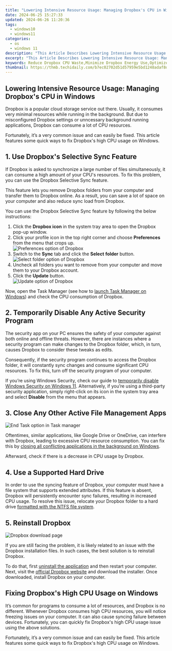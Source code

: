 ```yaml
---
title: "Lowering Intensive Resource Usage: Managing Dropbox's CPU in Windows"
date: 2024-06-25 15:27:33
updated: 2024-06-26 11:20:36
tags:
  - windows10
  - windows11
categories:
  - os
  - windows 11
description: "This Article Describes Lowering Intensive Resource Usage: Managing Dropbox's CPU in Windows"
excerpt: "This Article Describes Lowering Intensive Resource Usage: Managing Dropbox's CPU in Windows"
keywords: Reduce Dropbox CPU Waste,Minimize Dropbox Energy Use,Optimize Dropbox Performance,Efficient Dropbox Resource Usage,Save Power on Dropbox Windows,Cut Down Dropbox Processing,Streamline Dropbox Operations
thumbnail: https://thmb.techidaily.com/b7ec02702d51d57959e5bd1248adaf8d9c4e1536be03bd52fccab5d6aa482430.jpg
---
```


## Lowering Intensive Resource Usage: Managing Dropbox's CPU in Windows

 Dropbox is a popular cloud storage service out there. Usually, it consumes very minimal resources while running in the background. But due to misconfigured Dropbox settings or unncessary background running applications, Dropbox can consume a lot of CPU resources.

 Fortunately, it’s a very common issue and can easily be fixed. This article features some quick ways to fix Dropbox's high CPU usage on Windows.

## 1\. Use Dropbox's Selective Sync Feature

 If Dropbox is asked to synchronize a large number of files simultaneously, it can consume a high amount of your CPU's resources. To fix this problem, you can use the Dropbox Selective Sync feature.

 This feature lets you remove Dropbox folders from your computer and transfer them to Dropbox online. As a result, you can save a lot of space on your computer and also reduce sync load from Dropbox.

 You can use the Dropbox Selective Sync feature by following the below instructions:

1. Click the **Dropbox icon** in the system tray area to open the Dropbox pop-up window.
2. Click your profile icon in the top right corner and choose **Preferences** from the menu that crops up.  
![Preferences option of Dropbox](https://static1.makeuseofimages.com/wordpress/wp-content/uploads/2023/07/preferences.jpg)
3. Switch to the **Sync** tab and click the **Select** **folder** button.  
![Select folder option of Dropbox](https://static1.makeuseofimages.com/wordpress/wp-content/uploads/2023/07/select-folder.jpg)
4. Uncheck all folders you want to remove from your computer and move them to your Dropbox account.
5. Click the **Update** button.  
![Update option of Dropbox](https://static1.makeuseofimages.com/wordpress/wp-content/uploads/2023/07/update-option.jpg)

 Now, open the Task Manager (see how to [launch Task Manager on Windows](https://www.makeuseof.com/ways-to-open-task-manager-windows-10/)) and check the CPU consumption of Dropbox.

## 2\. Temporarily Disable Any Active Security Program

 The security app on your PC ensures the safety of your computer against both online and offline threats. However, there are instances where a security program can make changes to the Dropbox folder, which, in turn, causes Dropbox to consider these tweaks as edits.

 Consequently, if the security program continues to access the Dropbox folder, it will constantly sync changes and consume significant CPU resources. To fix this, turn off the security program of your computer.

 If you’re using Windows Security, check our guide to [temporarily disable Windows Security on Windows 11](https://www.makeuseof.com/temporarily-disable-windows-security-windows-11/). Alternatively, if you’re using a third-party security application, simply right-click on its icon in the system tray area and select **Disable** from the menu that appears.

## 3\. Close Any Other Active File Management Apps

![End Task option in Task manager](https://static1.makeuseofimages.com/wordpress/wp-content/uploads/2023/07/end-task.jpg)

 Oftentimes, similar applications, like Google Drive or OneDrive, can interfere with Dropbox, leading to excessive CPU resource consumption. You can fix this by [closing all conflicting applications in the background on Windows](https://www.makeuseof.com/windows-11-disable-background-apps/).

 Afterward, check if there is a decrease in CPU usage by Dropbox.

## 4\. Use a Supported Hard Drive

 In order to use the syncing feature of Dropbox, your computer must have a file system that supports extended attributes. If this feature is absent, Dropbox will persistently encounter sync failures, resulting in increased CPU usage. To resolve this issue, relocate your Dropbox folder to a hard drive [formatted with the NTFS file system](https://www.makeuseof.com/windows-11-format-usb-drive-ntfs/).

## 5\. Reinstall Dropbox

![Dropbox download page](https://static1.makeuseofimages.com/wordpress/wp-content/uploads/2023/07/dropbox.jpg)

 If you are still facing the problem, it is likely related to an issue with the Dropbox installation files. In such cases, the best solution is to reinstall Dropbox.

 To do that, first [uninstall the application](https://www.makeuseof.com/tag/how-to-uninstall-programs-on-windows-10/) and then restart your computer. Next, visit the [official Dropbox website](https://www.dropbox.com/desktop) and download the installer. Once downloaded, install Dropbox on your computer.

## Fixing Dropbox's High CPU Usage on Windows

 It’s common for programs to consume a lot of resources, and Dropbox is no different. Whenever Dropbox consumes high CPU resources, you will notice freezing issues on your computer. It can also cause syncing failure between devices. Fortunately, you can quickly fix Dropbox's high CPU usage issue using the above solutions.

 Fortunately, it’s a very common issue and can easily be fixed. This article features some quick ways to fix Dropbox's high CPU usage on Windows.
